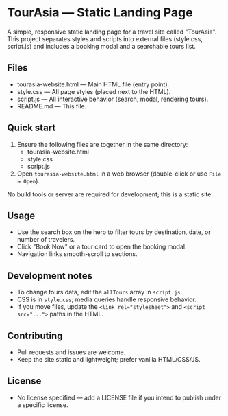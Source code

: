 # TourAsia — Static Landing Page

A simple, responsive static landing page for a travel site called "TourAsia".  
This project separates styles and scripts into external files (style.css, script.js) and includes a booking modal and a searchable tours list.

## Files
- tourasia-website.html — Main HTML file (entry point).
- style.css — All page styles (placed next to the HTML).
- script.js — All interactive behavior (search, modal, rendering tours).
- README.md — This file.

## Quick start
1. Ensure the following files are together in the same directory:
   - tourasia-website.html
   - style.css
   - script.js
2. Open `tourasia-website.html` in a web browser (double-click or use `File → Open`).

No build tools or server are required for development; this is a static site.

## Usage
- Use the search box on the hero to filter tours by destination, date, or number of travelers.
- Click "Book Now" or a tour card to open the booking modal.
- Navigation links smooth-scroll to sections.

## Development notes
- To change tours data, edit the `allTours` array in `script.js`.
- CSS is in `style.css`; media queries handle responsive behavior.
- If you move files, update the `<link rel="stylesheet">` and `<script src="...">` paths in the HTML.

## Contributing
- Pull requests and issues are welcome.
- Keep the site static and lightweight; prefer vanilla HTML/CSS/JS.

## License
- No license specified — add a LICENSE file if you intend to publish under a specific license.
